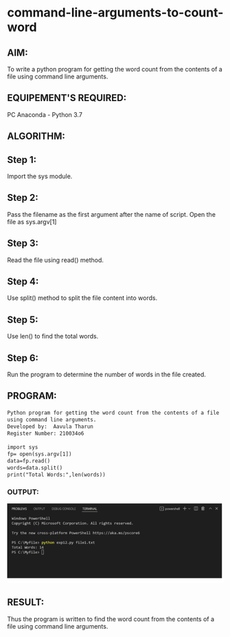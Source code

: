 # command-line-arguments-to-count-word
## AIM:
To write a python program for getting the word count from the contents of a file using command line arguments.
## EQUIPEMENT'S REQUIRED: 
PC
Anaconda - Python 3.7
## ALGORITHM: 
## Step 1:
Import the sys module.

## Step 2:
Pass the filename as the first argument after the name of script. Open the file as sys.argv[1]

## Step 3:
Read the file using read() method.

## Step 4:
Use split() method to split the file content into words.

## Step 5:
Use len() to find the total words.

## Step 6:
Run the program to determine the number of words in the file created.

## PROGRAM:
```
Python program for getting the word count from the contents of a file using command line arguments.
Developed by:  Aavula Tharun
Register Number: 210034o6

import sys
fp= open(sys.argv[1])
data=fp.read()
words=data.split()
print("Total Words:",len(words))
```

### OUTPUT:
![output](OUTPUT.PNG)



## RESULT:
Thus the program is written to find the word count from the contents of a file using command line arguments.
